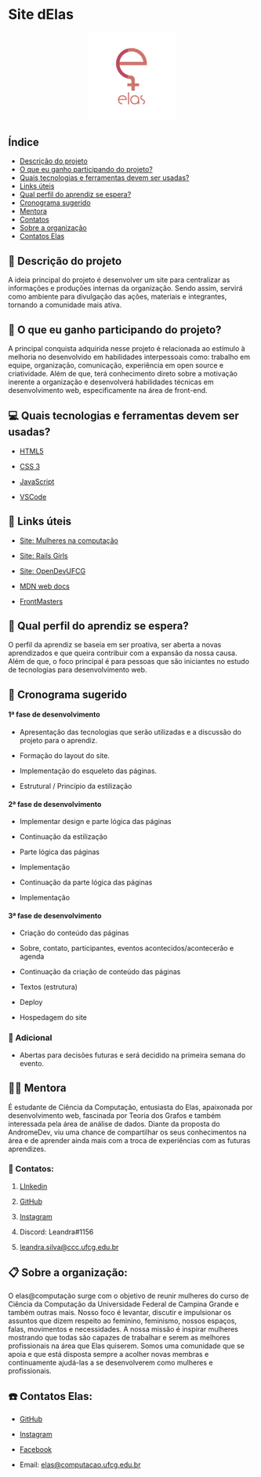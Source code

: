 # Site dElas  
<p align="center">
<img src="./assets/logo_elas.png" heigth="80" width="180"/>
<p/>

## Índice
- [Descrição do projeto](#pencil-Descrição-do-projeto)
- [O que eu ganho participando do projeto?](#thought_balloon-O-que-eu-ganho-participando-do-projeto)
- [Quais tecnologias e ferramentas devem ser usadas?](#computer-Quais-tecnologias-e-ferramentas-devem-ser-usadas)
- [Links úteis](#link-Links-úteis)
- [Qual perfil do aprendiz se espera?](#woman-Qual-perfil-do-aprendiz-se-espera)
- [Cronograma sugerido](calendar-Cronograma-sugerido)
- [Mentora](#woman_teacher-Mentora)
- [Contatos](#loudspeaker-Contatos)
- [Sobre a organização](#clipboard-Sobre-a-organização)
- [Contatos Elas](#telephone-Contatos-Elas)

## :pencil: Descrição do projeto 

A ideia principal do projeto é desenvolver um site para centralizar as informações e produções internas da organização. Sendo assim, servirá como ambiente para divulgação das ações, materiais e integrantes, tornando a comunidade mais ativa.

  

## :thought_balloon: O que eu ganho participando do projeto?

A principal conquista adquirida nesse projeto é relacionada ao estímulo à melhoria no desenvolvido em habilidades interpessoais como: trabalho em equipe, organização, comunicação, experiência em open source e criatividade. Além de que, terá conhecimento direto sobre a motivação inerente a organização e desenvolverá habilidades técnicas em desenvolvimento web, especificamente na área de front-end.

  

## :computer: Quais tecnologias e ferramentas devem ser usadas?

- [HTML5](https://developer.mozilla.org/pt-BR/docs/Web/HTML)

- [CSS 3](https://developer.mozilla.org/pt-BR/docs/Web/CSS)

- [JavaScript](https://www.javascript.com/)

- [VSCode](https://code.visualstudio.com/)

## :link: Links úteis

- [Site: Mulheres na computação](https://mulheresnacomputacao.com/)

- [Site: Rails Girls](http://railsgirls.com/)

- [Site: OpenDevUFCG](https://opendevufcg.org/)

- [MDN web docs](https://developer.mozilla.org/pt-BR/)

- [FrontMasters](https://frontendmasters.com/books/front-end-handbook/2019/#4.28)

  

## :woman: Qual perfil do aprendiz se espera?

O perfil da aprendiz se baseia em ser proativa, ser aberta a novas aprendizados e que queira contribuir com a expansão da nossa causa. Além de que, o foco principal é para pessoas que são iniciantes no estudo de tecnologias para desenvolvimento web.

  

## :calendar: Cronograma sugerido

#### 1ª fase de desenvolvimento

-   Apresentação das tecnologias que serão utilizadas e a discussão do projeto para o aprendiz.
    
-   Formação do layout do site.
    
-   Implementação do esqueleto das páginas.
    

-   Estrutural / Princípio da estilização
    

#### 2ª fase de desenvolvimento

-   Implementar design e parte lógica das páginas
    

-   Continuação da estilização
    

-   Parte lógica das páginas
    

-   Implementação
    

-   Continuação da parte lógica das páginas
    

-   Implementação
    

#### 3ª fase de desenvolvimento

-   Criação do conteúdo das páginas
    

-   Sobre, contato, participantes, eventos acontecidos/acontecerão e agenda
    

-   Continuação da criação de conteúdo das páginas
    

-   Textos (estrutura)
    

-   Deploy
    

-   Hospedagem do site
    

### :pushpin: Adicional

-   Abertas para decisões futuras e será decidido na primeira semana do evento.
    



## :woman_teacher: Mentora

É estudante de Ciência da Computação, entusiasta do Elas, apaixonada por desenvolvimento web, fascinada por Teoria dos Grafos e também interessada pela área de análise de dados. Diante da proposta do AndromeDev, viu uma chance de compartilhar os seus conhecimentos na área e de aprender ainda mais com a troca de experiências com as futuras aprendizes.


### :loudspeaker: Contatos:

1.  [LInkedin](https://www.linkedin.com/in/leandra-silva-831b891ab/)
    
2.  [GitHub](https://github.com/LeandraOliveiraS)
    
3.  [Instagram](https://www.instagram.com/_leandra.oliveiras/)
    
4.  Discord: Leandra#1156
    
5.  leandra.silva@ccc.ufcg.edu.br
    
  

## :clipboard: Sobre a organização:

O elas@computação surge com o objetivo de reunir mulheres do curso de Ciência da Computação da Universidade Federal de Campina Grande e também outras mais. Nosso foco é levantar, discutir e impulsionar os assuntos que dizem respeito ao feminino, feminismo, nossos espaços, falas, movimentos e necessidades. A nossa missão é inspirar mulheres mostrando que todas são capazes de trabalhar e serem as melhores profissionais na área que Elas quiserem. Somos uma comunidade que se apoia e que está disposta sempre a acolher novas membras e continuamente ajudá-las a se desenvolverem como mulheres e profissionais.
 

##  :telephone: Contatos Elas:

-   [GitHub](https://github.com/elasComputacao)
    
-   [Instagram](https://instagram.com/elascomputacao?igshid=1om5sr73g0tmu)
    
-   [Facebook](https://www.facebook.com/elascomputacao)
    
-   Email: elas@computacao.ufcg.edu.br
